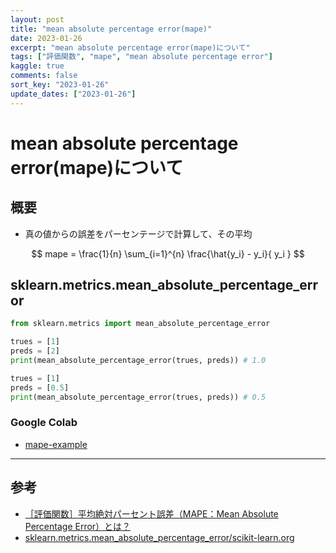 ```yaml
---
layout: post
title: "mean absolute percentage error(mape)"
date: 2023-01-26
excerpt: "mean absolute percentage error(mape)について"
tags: ["評価関数", "mape", "mean absolute percentage error"]
kaggle: true
comments: false
sort_key: "2023-01-26"
update_dates: ["2023-01-26"]
---
```


# mean absolute percentage error(mape)について

## 概要
 - 真の値からの誤差をパーセンテージで計算して、その平均

$$
mape = \frac{1}{n} \sum_{i=1}^{n} \frac{\hat{y_i} - y_i}{ y_i }
$$

## sklearn.metrics.mean_absolute_percentage_error

```python
from sklearn.metrics import mean_absolute_percentage_error

trues = [1]
preds = [2]
print(mean_absolute_percentage_error(trues, preds)) # 1.0 

trues = [1]
preds = [0.5]
print(mean_absolute_percentage_error(trues, preds)) # 0.5
```

### Google Colab
 - [mape-example](https://colab.research.google.com/drive/1JcDT_jbykY3nwUcVPiTDXVij8E5kInbp#scrollTo=HpaBIpT-cPpp)

---

## 参考
 - [［評価関数］平均絶対パーセント誤差（MAPE：Mean Absolute Percentage Error）とは？](https://atmarkit.itmedia.co.jp/ait/articles/2106/09/news028.html)
 - [sklearn.metrics.mean_absolute_percentage_error/scikit-learn.org](https://scikit-learn.org/stable/modules/generated/sklearn.metrics.mean_absolute_percentage_error.html)
